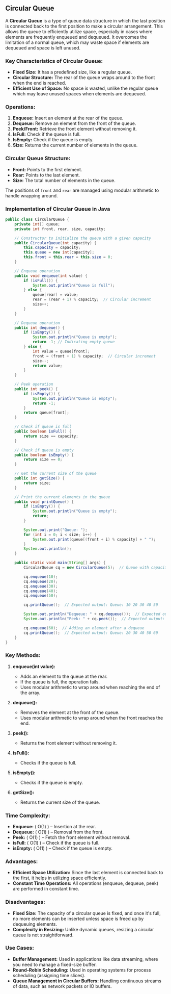 ## Circular Queue

A **Circular Queue** is a type of queue data structure in which the last position is connected back to the first position to make a circular arrangement. This allows the queue to efficiently utilize space, especially in cases where elements are frequently enqueued and dequeued. It overcomes the limitation of a normal queue, which may waste space if elements are dequeued and space is left unused.

### Key Characteristics of Circular Queue:
- **Fixed Size:** It has a predefined size, like a regular queue.
- **Circular Structure:** The rear of the queue wraps around to the front when the end is reached.
- **Efficient Use of Space:** No space is wasted, unlike the regular queue which may leave unused spaces when elements are dequeued.

### Operations:
1. **Enqueue:** Insert an element at the rear of the queue.
2. **Dequeue:** Remove an element from the front of the queue.
3. **Peek/Front:** Retrieve the front element without removing it.
4. **IsFull:** Check if the queue is full.
5. **IsEmpty:** Check if the queue is empty.
6. **Size:** Returns the current number of elements in the queue.

### Circular Queue Structure:
- **Front:** Points to the first element.
- **Rear:** Points to the last element.
- **Size:** The total number of elements in the queue.

The positions of `front` and `rear` are managed using modular arithmetic to handle wrapping around.

### Implementation of Circular Queue in Java

```java
public class CircularQueue {
    private int[] queue;
    private int front, rear, size, capacity;

    // Constructor to initialize the queue with a given capacity
    public CircularQueue(int capacity) {
        this.capacity = capacity;
        this.queue = new int[capacity];
        this.front = this.rear = this.size = 0;
    }

    // Enqueue operation
    public void enqueue(int value) {
        if (isFull()) {
            System.out.println("Queue is full");
        } else {
            queue[rear] = value;
            rear = (rear + 1) % capacity;  // Circular increment
            size++;
        }
    }

    // Dequeue operation
    public int dequeue() {
        if (isEmpty()) {
            System.out.println("Queue is empty");
            return -1; // Indicating empty queue
        } else {
            int value = queue[front];
            front = (front + 1) % capacity;  // Circular increment
            size--;
            return value;
        }
    }

    // Peek operation
    public int peek() {
        if (isEmpty()) {
            System.out.println("Queue is empty");
            return -1;
        }
        return queue[front];
    }

    // Check if queue is full
    public boolean isFull() {
        return size == capacity;
    }

    // Check if queue is empty
    public boolean isEmpty() {
        return size == 0;
    }

    // Get the current size of the queue
    public int getSize() {
        return size;
    }

    // Print the current elements in the queue
    public void printQueue() {
        if (isEmpty()) {
            System.out.println("Queue is empty");
            return;
        }

        System.out.print("Queue: ");
        for (int i = 0; i < size; i++) {
            System.out.print(queue[(front + i) % capacity] + " ");
        }
        System.out.println();
    }

    public static void main(String[] args) {
        CircularQueue cq = new CircularQueue(5);  // Queue with capacity 5

        cq.enqueue(10);
        cq.enqueue(20);
        cq.enqueue(30);
        cq.enqueue(40);
        cq.enqueue(50);

        cq.printQueue();  // Expected output: Queue: 10 20 30 40 50

        System.out.println("Dequeue: " + cq.dequeue());  // Expected output: 10
        System.out.println("Peek: " + cq.peek());  // Expected output: 20

        cq.enqueue(60);  // Adding an element after a dequeue
        cq.printQueue();  // Expected output: Queue: 20 30 40 50 60
    }
}
```
### Key Methods:
1. **enqueue(int value):**
   - Adds an element to the queue at the rear.
   - If the queue is full, the operation fails.
   - Uses modular arithmetic to wrap around when reaching the end of the array.

2. **dequeue():**
   - Removes the element at the front of the queue.
   - Uses modular arithmetic to wrap around when the front reaches the end.

3. **peek():**
   - Returns the front element without removing it.

4. **isFull():**
   - Checks if the queue is full.

5. **isEmpty():**
   - Checks if the queue is empty.

6. **getSize():**
   - Returns the current size of the queue.

### Time Complexity:
- **Enqueue:** \( O(1) \) – Insertion at the rear.
- **Dequeue:** \( O(1) \) – Removal from the front.
- **Peek:** \( O(1) \) – Fetch the front element without removal.
- **isFull:** \( O(1) \) – Check if the queue is full.
- **isEmpty:** \( O(1) \) – Check if the queue is empty.

### Advantages:
- **Efficient Space Utilization:** Since the last element is connected back to the first, it helps in utilizing space efficiently.
- **Constant Time Operations:** All operations (enqueue, dequeue, peek) are performed in constant time.

### Disadvantages:
- **Fixed Size:** The capacity of a circular queue is fixed, and once it's full, no more elements can be inserted unless space is freed up by dequeuing elements.
- **Complexity in Resizing:** Unlike dynamic queues, resizing a circular queue is not straightforward.

### Use Cases:
- **Buffer Management:** Used in applications like data streaming, where you need to manage a fixed-size buffer.
- **Round-Robin Scheduling:** Used in operating systems for process scheduling (assigning time slices).
- **Queue Management in Circular Buffers:** Handling continuous streams of data, such as network packets or IO buffers.
